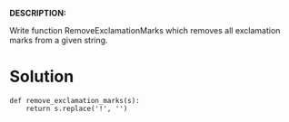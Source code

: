 **DESCRIPTION:**

Write function RemoveExclamationMarks which removes all exclamation marks from a given string.

# Solution

```
def remove_exclamation_marks(s):
    return s.replace('!', '')
```
